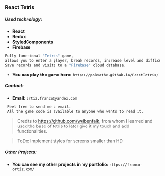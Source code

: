 ### React Tetris

##### Used technology:

-  **React**
-  **Redux**
-  **StyledComponents**
-  **Firebase**

```sh
Fully functional "Tetris" game,
allows you to enter a player, break records, increase level and difficulty.
Save records and visits to a "Firebase" cloud database.
 ```

 - **You can play the game here:** `https://pakvothe.github.io/ReactTetris/`

 ##### Contact:

 - **Email:** `ortiz.franco@yandex.com`

```sh
 Feel free to send me a email.
 All the game code is available to anyone who wants to read it.
```

>Credits to https://github.com/weibenfalk, from whom I learned and used the base of tetris to later give it my touch and add functionalities.

>ToDo: Implement styles for screens smaller than HD

 ##### Other Projects:

 - **You can see my other projects in my portfolio:**  `https://franco-ortiz.com/`
